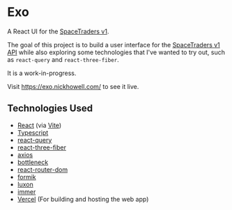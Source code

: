 # Exo

A React UI for the [SpaceTraders v1](https://spacetraders.io).

The goal of this project is to build a user interface for the [SpaceTraders v1 API](https://api.spacetraders.io/v1) while also exploring some technologies that I've wanted to try out, such as `react-query` and `react-three-fiber`.

It is a work-in-progress.

Visit https://exo.nickhowell.com/ to see it live.

## Technologies Used

- [React](https://reactjs.org/) (via [Vite](https://vitejs.dev/))
- [Typescript](https://www.typescriptlang.org/)
- [react-query](https://react-query.tanstack.com/)
- [react-three-fiber](https://docs.pmnd.rs/react-three-fiber)
- [axios](https://github.com/axios/axios)
- [bottleneck](https://github.com/SGrondin/bottleneck)
- [react-router-dom](https://reactrouter.com/web)
- [formik](https://formik.org/)
- [luxon](https://moment.github.io/luxon/)
- [immer](https://immerjs.github.io/immer/)
- [Vercel](https://vercel.com) (For building and hosting the web app)

